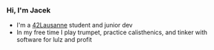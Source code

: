 ### Hi, I'm Jacek

* I'm a [42Lausanne](https://42lausanne.ch/) student and junior dev
* In my free time I play trumpet, practice calisthenics, and tinker with software for lulz and profit
